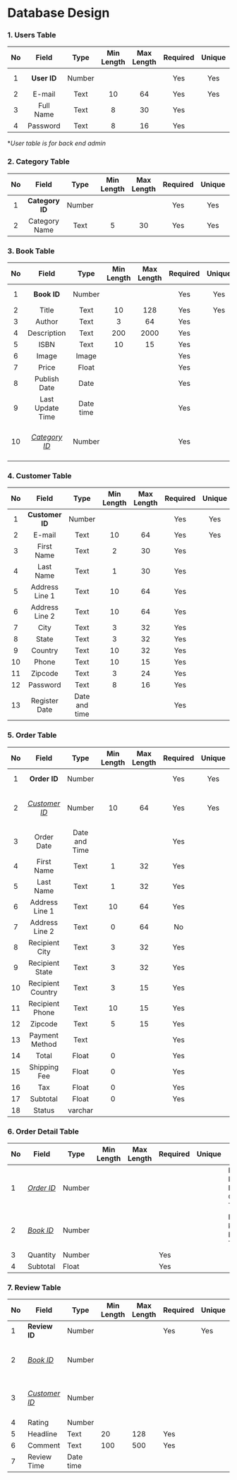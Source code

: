 # Database Design

### 1. Users Table

|  No  |    Field    |  Type  | Min Length | Max Length | Required | Unique |    Note     |
| :--: | :---------: | :----: | :--------: | :--------: | :------: | :----: | :---------: |
|  1   | **User ID** | Number |            |            |   Yes    |  Yes   | Primary Key |
|  2   |   E-mail    |  Text  |     10     |     64     |   Yes    |  Yes   |             |
|  3   |  Full Name  |  Text  |     8      |     30     |   Yes    |        |             |
|  4   |  Password   |  Text  |     8      |     16     |   Yes    |        |             |

\**User table is for back end admin*



### 2. Category Table

|  No  |      Field      |  Type  | Min Length | Max Length | Required | Unique |    Note     |
| :--: | :-------------: | :----: | :--------: | :--------: | :------: | :----: | :---------: |
|  1   | **Category ID** | Number |            |            |   Yes    |  Yes   | Primary Key |
|  2   |  Category Name  |  Text  |     5      |     30     |   Yes    |  Yes   |             |

### 3. Book Table

|  No  |        Field         |   Type    | Min Length | Max Length | Required | Unique |             Note              |
| :--: | :------------------: | :-------: | :--------: | :--------: | :------: | :----: | :---------------------------: |
|  1   |     **Book ID**      |  Number   |            |            |   Yes    |  Yes   |          Primary Key          |
|  2   |        Title         |   Text    |     10     |    128     |   Yes    |  Yes   |                               |
|  3   |        Author        |   Text    |     3      |     64     |   Yes    |        |                               |
|  4   |     Description      |   Text    |    200     |    2000    |   Yes    |        |                               |
|  5   |         ISBN         |   Text    |     10     |     15     |   Yes    |        |                               |
|  6   |        Image         |   Image   |            |            |   Yes    |        |                               |
|  7   |        Price         |   Float   |            |            |   Yes    |        |                               |
|  8   |     Publish Date     |   Date    |            |            |   Yes    |        |                               |
|  9   |   Last Update Time   | Date time |            |            |   Yes    |        |                               |
|  10  | <u>*Category ID*</u> |  Number   |            |            |   Yes    |        | Foreign Key to Category table |



### 4. Customer Table

|  No  |      Field      |     Type      | Min Length | Max Length | Required | Unique | Note        |
| :--: | :-------------: | :-----------: | :--------: | :--------: | :------: | :----: | ----------- |
|  1   | **Customer ID** |    Number     |            |            |   Yes    |  Yes   | Primary key |
|  2   |     E-mail      |     Text      |     10     |     64     |   Yes    |  Yes   |             |
|  3   |   First Name    |     Text      |     2      |     30     |   Yes    |        |             |
|  4   |    Last Name    |     Text      |     1      |     30     |   Yes    |        |             |
|  5   | Address Line 1  |     Text      |     10     |     64     |   Yes    |        |             |
|  6   | Address Line 2  |     Text      |     10     |     64     |   Yes    |        |             |
|  7   |      City       |     Text      |     3      |     32     |   Yes    |        |             |
|  8   |      State      |     Text      |     3      |     32     |   Yes    |        |             |
|  9   |     Country     |     Text      |     10     |     32     |   Yes    |        |             |
|  10  |      Phone      |     Text      |     10     |     15     |   Yes    |        |             |
|  11  |     Zipcode     |     Text      |     3      |     24     |   Yes    |        |             |
|  12  |    Password     |     Text      |     8      |     16     |   Yes    |        |             |
|  13  |  Register Date  | Date and time |            |            |   Yes    |        |             |



### 5. Order Table

|  No  |        Field         |     Type      | Min Length | Max Length | Required | Unique | Note                          |
| :--: | :------------------: | :-----------: | :--------: | :--------: | :------: | :----: | ----------------------------- |
|  1   |     **Order ID**     |    Number     |            |            |   Yes    |  Yes   | Primary key                   |
|  2   | <u>*Customer ID*</u> |    Number     |     10     |     64     |   Yes    |  Yes   | Foreign Key to Customer table |
|  3   |      Order Date      | Date and Time |            |            |   Yes    |        |                               |
|  4   |      First Name      |     Text      |     1      |     32     |   Yes    |        |                               |
|  5   |      Last Name       |     Text      |     1      |     32     |   Yes    |        |                               |
|  6   |    Address Line 1    |     Text      |     10     |     64     |   Yes    |        |                               |
|  7   |    Address Line 2    |     Text      |     0      |     64     |    No    |        |                               |
|  8   |    Recipient City    |     Text      |     3      |     32     |   Yes    |        |                               |
|  9   |   Recipient State    |     Text      |     3      |     32     |   Yes    |        |                               |
|  10  |  Recipient Country   |     Text      |     3      |     15     |   Yes    |        |                               |
|  11  |   Recipient Phone    |     Text      |     10     |     15     |   Yes    |        |                               |
|  12  |       Zipcode        |     Text      |     5      |     15     |   Yes    |        |                               |
|  13  |    Payment Method    |     Text      |            |            |   Yes    |        |                               |
|  14  |        Total         |     Float     |     0      |            |   Yes    |        |                               |
|  15  |     Shipping Fee     |     Float     |     0      |            |   Yes    |        |                               |
|  16  |         Tax          |     Float     |     0      |            |   Yes    |        |                               |
|  17  |       Subtotal       |     Float     |     0      |            |   Yes    |        |                               |
|  18  |        Status        |    varchar    |            |            |          |        |                               |



### 6. Order Detail Table

| No   | Field             | Type   | Min Length | Max Length | Required | Unique | Note                            |
| ---- | ----------------- | ------ | ---------- | ---------- | -------- | ------ | ------------------------------- |
| 1    | <u>*Order ID*</u> | Number |            |            |          |        | Foreign Key to Book Order Table |
| 2    | <u>*Book ID*</u>  | Number |            |            |          |        | Foreign key to Book Table       |
| 3    | Quantity          | Number |            |            | Yes      |        |                                 |
| 4    | Subtotal          | Float  |            |            | Yes      |        |                                 |



### 7. Review Table

| No   | Field                | Type      | Min Length | Max Length | Required | Unique | Note                          |
| ---- | -------------------- | --------- | ---------- | ---------- | -------- | ------ | ----------------------------- |
| 1    | **Review ID**        | Number    |            |            | Yes      | Yes    | Primary Key                   |
| 2    | *<u>Book ID</u>*     | Number    |            |            |          |        | Foreign Key to Book Table     |
| 3    | *<u>Customer ID</u>* | Number    |            |            |          |        | Foreign key to Customer Table |
| 4    | Rating               | Number    |            |            |          |        |                               |
| 5    | Headline             | Text      | 20         | 128        | Yes      |        |                               |
| 6    | Comment              | Text      | 100        | 500        | Yes      |        |                               |
| 7    | Review Time          | Date time |            |            |          |        |                               |